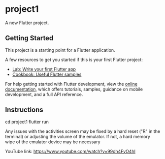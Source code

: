 # project1

A new Flutter project.

## Getting Started

This project is a starting point for a Flutter application.

A few resources to get you started if this is your first Flutter project:

- [Lab: Write your first Flutter app](https://docs.flutter.dev/get-started/codelab)
- [Cookbook: Useful Flutter samples](https://docs.flutter.dev/cookbook)

For help getting started with Flutter development, view the
[online documentation](https://docs.flutter.dev/), which offers tutorials,
samples, guidance on mobile development, and a full API reference.


## Instructions

cd project1
flutter run 
 
Any issues with the activities screen may be fixed by a hard reset ("R" in the terminal) or adjusting the volume of the emulator. If not, a hard memory wipe of the emulator device may be necessary 

YouTube link: https://www.youtube.com/watch?v=99dh4FyO4hI
